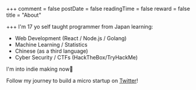+++
comment = false
postDate = false
readingTime = false
reward = false
title = "About"

+++
I'm 17 yo self taught programmer from Japan learning:

* Web Development (React / Node.js / Golang)
* Machine Learning / Statistics
* Chinese (as a third language)
* Cyber Security / CTFs (HackTheBox/TryHackMe)

I'm into indie making now🚀

Follow my journey to build a micro startup on [Twitter](https://twitter.com/0xsuk "@0xsuk")!